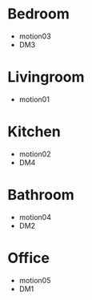 # Bedroom
- motion03
- DM3

# Livingroom
- motion01

# Kitchen
- motion02
- DM4

# Bathroom
- motion04
- DM2

# Office
- motion05
- DM1